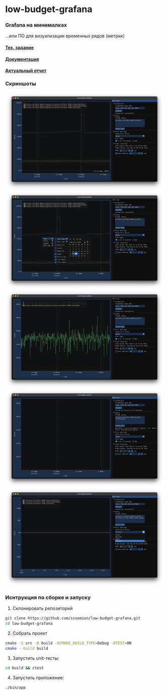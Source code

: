 # low-budget-grafana
### Grafana на минималках
...или ПО для визуализации временных рядов (метрик)

#### [Тех. задание](techspec.md)

#### [Документация](https://sssemion.github.io/low-budget-grafana/)

#### [Актуальный отчет](Сироткин_Семен_БПМ_21_2_v250218_02.pdf)

### Скриншоты

![](static/default.png)
![](static/datepicker.png)
![](static/single_metric.png)
![](static/errors.png)
![](static/percent.png)

### Иснтрукция по сборке и запуску

1.	Склонировать репозиторий
```bash
git clone https://github.com/sssemion/low-budget-grafana.git
cd low-budget-grafana
```
2.	Собрать проект
```bash
cmake -S src -B build -DCMAKE_BUILD_TYPE=Debug -DTEST=ON
cmake --build build
```
3.	Запустить unit-тесты:
```bash
cd build && ctest
```
4.	Запустить приложение:
```bash
./bin/app
```
